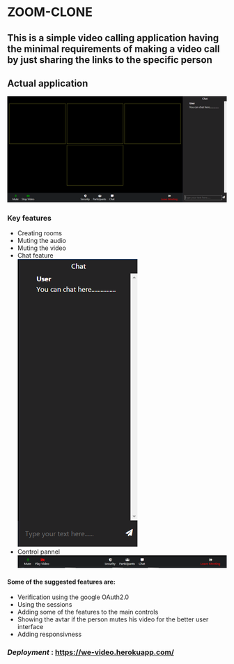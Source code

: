 # ZOOM-CLONE
## This is a simple video calling application having the minimal requirements of making a video call by just sharing the links to the specific person
## Actual application
![](scr_shots/Capture.PNG)
### Key features 
* Creating rooms 
* Muting the audio
* Muting the video
* Chat feature <br>
    ![](scr_shots/chat_side.PNG) 
* Control pannel
    ![](scr_shots/control_block.PNG)

#### Some of the suggested features are:
* Verification using the google OAuth2.0 
* Using the sessions 
* Adding some of the features to the main controls 
* Showing the avtar if the person mutes his video for the better user interface
* Adding responsivness

### _Deployment_ : https://we-video.herokuapp.com/ 
